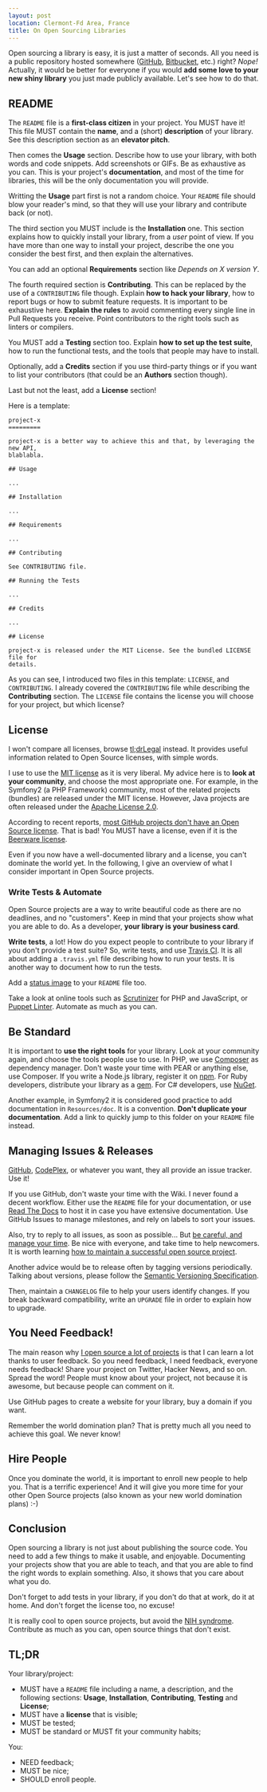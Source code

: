 ```yaml
---
layout: post
location: Clermont-Fd Area, France
title: On Open Sourcing Libraries
---
```


Open sourcing a library is easy, it is just a matter of seconds. All you need is
a public repository hosted somewhere ([GitHub](https://github.com/),
[Bitbucket](https://bitbucket.org/), etc.) right? _Nope!_ Actually, it would be
better for everyone if you would **add some love to your new shiny library** you
just made publicly available. Let's see how to do that.


## README

The `README` file is a **first-class citizen** in your project. You MUST have
it! This file MUST contain the **name**, and a (short) **description** of your
library. See this description section as an **elevator pitch**.

Then comes the **Usage** section. Describe how to use your library, with both
words and code snippets. Add screenshots or GIFs. Be as exhaustive as you can.
This is your project's **documentation**, and most of the time for libraries,
this will be the only documentation you will provide.

Writting the **Usage** part first is not a random choice. Your `README` file
should blow your reader's mind, so that they will use your library and
contribute back (or not).

The third section you MUST include is the **Installation** one. This section
explains how to quickly install your library, from a _user_ point of view. If
you have more than one way to install your project, describe the one you
consider the best first, and then explain the alternatives.

You can add an optional **Requirements** section like _Depends on X version Y_.

The fourth required section is **Contributing**. This can be replaced by the use
of a `CONTRIBUTING` file though. Explain **how to hack your library**, how to
report bugs or how to submit feature requests. It is important to be exhaustive
here.
**Explain the rules** to avoid commenting every single line in Pull Requests you
receive. Point contributors to the right tools such as linters or compilers.

You MUST add a **Testing** section too. Explain **how to set up the test suite**,
how to run the functional tests, and the tools that people may have to install.

Optionally, add a **Credits** section if you use third-party things or if you
want to list your contributors (that could be an **Authors** section though).

Last but not the least, add a **License** section!

Here is a template:

    project-x
    =========

    project-x is a better way to achieve this and that, by leveraging the new API,
    blablabla.

    ## Usage

    ...

    ## Installation

    ...

    ## Requirements

    ...

    ## Contributing

    See CONTRIBUTING file.

    ## Running the Tests

    ...

    ## Credits

    ...

    ## License

    project-x is released under the MIT License. See the bundled LICENSE file for
    details.

As you can see, I introduced two files in this template: `LICENSE`, and
`CONTRIBUTING`. I already covered the `CONTRIBUTING` file while describing
the **Contributing** section. The `LICENSE` file contains the license you will
choose for your project, but which license?


## License

I won't compare all licenses, browse [tl;drLegal](http://www.tldrlegal.com/)
instead. It provides useful information related to Open Source licenses, with
simple words.

I use to use the [MIT license](http://www.tldrlegal.com/license/mit-license) as
it is very liberal. My advice here is to **look at your community**, and choose
the most appropriate one. For example, in the Symfony2 (a PHP Framework)
community, most of the related projects (bundles) are released under the MIT
license. However, Java projects are often released under the [Apache License
2.0](http://www.tldrlegal.com/license/apache-license-2.0).

According to recent reports, [most GitHub projects
don't have an Open Source
license](http://www.theregister.co.uk/2013/04/18/github_licensing_study/). That
is bad! You MUST have a license, even if it is the [Beerware
license](http://en.wikipedia.org/wiki/Beerware).

Even if you now have a well-documented library and a license, you can't dominate
the world yet. In the following, I give an overview of what I consider important
in Open Source projects.


### Write Tests & Automate

Open Source projects are a way to write beautiful code as there are no deadlines,
and no "customers". Keep in mind that your projects show what you are able to do.
As a developer, **your library is your business card**.

**Write tests**, a lot! How do you expect people to contribute to your library if
you don't provide a test suite? So, write tests, and use [Travis
CI](https://travis-ci.org/). It is all about adding a `.travis.yml` file
describing how to run your tests. It is another way to document how to run the
tests.

Add a [status image](http://about.travis-ci.org/docs/user/status-images/) to your
`README` file too.

Take a look at online tools such as [Scrutinizer](https://scrutinizer-ci.com) for
PHP and JavaScript, or [Puppet Linter](http://www.puppetlinter.com/). Automate
as much as you can.


## Be Standard

It is important to **use the right tools** for your library. Look at your
community again, and choose the tools people use to use. In PHP, we use
[Composer](http://getcomposer.org/) as dependency manager. Don't waste your time
with PEAR or anything else, use Composer. If you write a Node.js library,
register it on [npm](https://npmjs.org/). For Ruby developers, distribute your
library as a [gem](http://guides.rubygems.org/make-your-own-gem/). For C#
developers, use [NuGet](http://nuget.org/).

Another example, in Symfony2 it is considered good practice to add documentation
in `Resources/doc`. It is a convention. **Don't duplicate your documentation**.
Add a link to quickly jump to this folder on your `README` file instead.


## Managing Issues & Releases

[GitHub](https://github.com/),
[CodePlex](http://www.codeplex.com/), or whatever you want, they all provide an
issue tracker. Use it!

If you use GitHub, don't waste your time with the Wiki. I never found a decent
workflow. Either use the `README` file for your documentation, or use [Read The
Docs](https://readthedocs.org/) to host it in case you have extensive
documentation. Use GitHub Issues to manage milestones, and rely on labels to
sort your issues.

Also, try to reply to all issues, as soon as possible... But [be
careful, and manage your time](/2013/02/20/burnout/). Be nice with everyone, and
take time to help newcomers. It is worth learning [how to maintain a successful
open source project](https://medium.com/p/aaa2a5437d3a).

Another advice would be to release often by tagging versions periodically.
Talking about versions, please follow the [Semantic Versioning
Specification](http://semver.org/).

Then, maintain a `CHANGELOG` file to help your users identify changes. If you
break backward compatibility, write an `UPGRADE` file in order to explain how
to upgrade.


## You Need Feedback!

The main reason why [I open source a lot of
projects](https://github.com/willdurand?tab=repositories) is that I can learn a
lot thanks to user feedback. So you need feedback, I need feedback, everyone
needs feedback! Share your project on Twitter, Hacker News, and so on. Spread
the word! People must know about your project, not because it is awesome, but
because people can comment on it.

Use GitHub pages to create a website for your library, buy a domain if you want.

Remember the world domination plan? That is pretty much all you need to achieve
this goal. We never know!


## Hire People

Once you dominate the world, it is important to enroll new people to help you.
That is a terrific experience! And it will give you more time for your other
Open Source projects (also known as your new world domination plans) :-)


## Conclusion

Open sourcing a library is not just about publishing the source code. You need
to add a few things to make it usable, and enjoyable. Documenting your projects
show that you are able to teach, and that you are able to find the right words
to explain something. Also, it shows that you care about what you do.

Don't forget to add tests in your library, if you don't do that at work, do it
at home. And don't forget the license too, no excuse!

It is really cool to open source projects, but avoid the [NIH
syndrome](http://en.wikipedia.org/wiki/Not_invented_here). Contribute as much as
you can, open source things that don't exist.


## TL;DR

Your library/project:

* MUST have a `README` file including a name, a description, and the following
  sections: **Usage**, **Installation**, **Contributing**, **Testing** and
  **License**;
* MUST have a **license** that is visible;
* MUST be tested;
* MUST be standard or MUST fit your community habits;

You:

* NEED feedback;
* MUST be nice;
* SHOULD enroll people.
